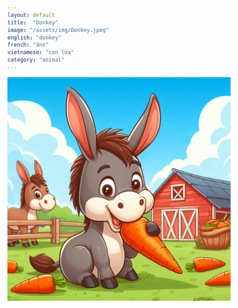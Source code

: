 ```yaml
---
layout: default
title:  "Donkey"
image: "/assets/img/Donkey.jpeg"
english: "donkey"
french: "âne"
vietnamese: "con lừa"
category: "animal"
---
```


![Donkey](/assets/img/Donkey.jpeg)